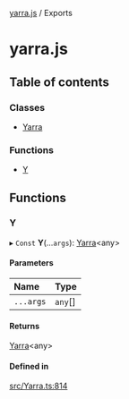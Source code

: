 [yarra.js](README.md) / Exports

# yarra.js

## Table of contents

### Classes

- [Yarra](classes/yarra.md)

### Functions

- [Y](modules.md#y)

## Functions

### Y

▸ `Const` **Y**(...`args`): [Yarra](classes/yarra.md)<any\>

#### Parameters

| Name | Type |
| :------ | :------ |
| `...args` | `any`[] |

#### Returns

[Yarra](classes/yarra.md)<any\>

#### Defined in

[src/Yarra.ts:814](https://github.com/justinfernald/Yarra/blob/77ccf73/src/Yarra.ts#L814)
